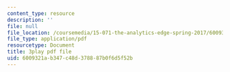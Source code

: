 ```yaml
---
content_type: resource
description: ''
file: null
file_location: /coursemedia/15-071-the-analytics-edge-spring-2017/6009321ab347c48d378887b0f6d5f52b_D2FQ-JnltPw.pdf
file_type: application/pdf
resourcetype: Document
title: 3play pdf file
uid: 6009321a-b347-c48d-3788-87b0f6d5f52b
---
```

